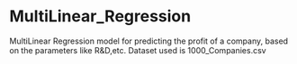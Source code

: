 # MultiLinear_Regression
MultiLinear Regression model for predicting the profit of a company, based on the parameters like R&D,etc.
Dataset used is 1000_Companies.csv
